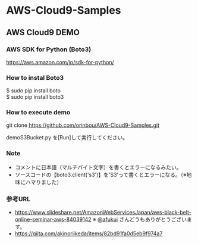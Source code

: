 # AWS-Cloud9-Samples

## AWS Cloud9 DEMO

### AWS SDK for Python (Boto3)
https://aws.amazon.com/jp/sdk-for-python/

### How to instal Boto3
$ sudo pip install boto  
$ sudo pip install boto3  

### How to execute demo
git clone https://github.com/orinbou/AWS-Cloud9-Samples.git

demoS3Bucket.py を[Run]して実行してください。  

### Note
* コメントに日本語（マルチバイト文字）を書くとエラーになるみたい。
* ソースコードの【boto3.client('s3')】を'S3'って書くとエラーになる。（※地味にハマりました）

### 参考URL
* https://www.slideshare.net/AmazonWebServicesJapan/aws-black-belt-online-seminar-aws-84039142
  ※ [@afukui](https://twitter.com/afukui) さんどうもありがとうございます。
* https://qiita.com/akinoriikeda/items/82bd91fa0d5eb9f974a7
